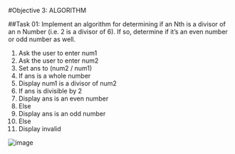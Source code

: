 #Objective 3: ALGORITHM

##Task 01: Implement an algorithm for determining if an Nth is a divisor of an n Number (i.e. 2 is a divisor of 6). If so, determine if it’s an even number or odd number as well.
1. Ask the user to enter num1 
2. Ask the user to enter num2
3. Set ans to (num2 / num1)
4. If ans is a whole number
5. Display num1 is a divisor of num2
6. If ans is divisible by 2
7. Display ans is an even number
8. Else
9. Display ans is an odd number
10. Else
11. Display invalid

![image](https://github.com/user-attachments/assets/2a888c09-708d-4e9a-88f4-e06abc70b6cc)
